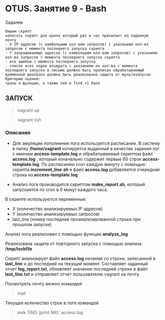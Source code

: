 # OTUS. Занятие 9 - Bash

Задание
```
Пишем скрипт
написать скрипт для крона который раз в час присылает на заданную почту
- X IP адресов (с наибольшим кол-вом запросов) с указанием кол-ва запросов c момента последнего запуска скрипта
- Y запрашиваемых адресов (с наибольшим кол-вом запросов) с указанием кол-ва запросов c момента последнего запуска скрипта
- все ошибки c момента последнего запуска
- список всех кодов возврата с указанием их кол-ва с момента последнего запуска в письме должно быть прописан обрабатываемый временной диапазон должна быть реализована защита от мультизапуска
Критерии оценки:
трапы и функции, а также sed и find +1 балл
```

## ЗАПУСК

> vagrant up

> vagrant ssh

### Описание

- Для эмуляции пополнения лога используется расписание.
В систему в папку **/home/vagrant** копируется выданный в качестве задания лог с именем **access-template.log** и обрабатываемый скриптом файл **access.log** , который изначально содержит первые 60 строк **access-template.log**. По расписанию cron каждую минуту с помощью скрипта **increment_line.sh** в файл **access.log** добавляется очередная строка из **access-template.log**

- Анализ лога производится скриптом **make_report.sh**, который запускается по cron в 0 минут каждого часа.

В скрипте используются переменные:
- X (количество анализируемых IP адресов)
- Y (количество анализируемых запросов)
- last_line (номер последней проанализированной строки при прошлом запуске)

Анализ лога реализован с помощью функции **analyze_log**

Реализована защита от повторного запуска с помощью анализа **/tmp/lockfile**

Скрипт анализирует файл **access.log** начиная со строки, записанной в **last_line** и до последней на текущий момент. Составляет заданный отчет **log_report.txt**, обновляет значение последней строки в файл **last_line.txt** и отправляет отчет пользователю vagrant на почту.

Посмотреть почту можно командой 
>mail

Текущее количество строк в логе командой
>awk 'END {print NR}' access.log
